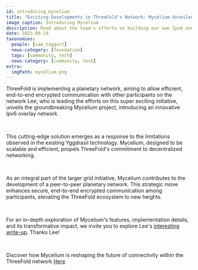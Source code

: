 ```yaml
---
id: introducing_mycelium
title: "Exciting Developments in ThreeFold's Network: Mycelium Unveiled"
image_caption: Introducing Mycelium
description: Read about the team's efforts on building our own Ipv6 overlay network.
date: 2023-09-19
taxonomies:
  people: [sam_taggart]
  news-category: [foundation]
  tags: [community, tech]
  news-category: [community, tech]
extra:
  imgPath: mycelium.png
---
```


ThreeFold is implementing a planetary network, aiming to allow efficient, end-to-end encrypted communication with other participants on the network
Lee, who is leading the efforts on this super exciting initiative, unveils the groundbreaking Mycelium project, introducing an innovative Ipv6 overlay network.

<br/>

This cutting-edge solution emerges as a response to the limitations observed in the existing Yggdrasil technology. Mycelium, designed to be scalable and efficient, propels ThreeFold's commitment to decentralized networking.

<br/>

As an integral part of the larger grid initiative, Mycelium contributes to the development of a peer-to-peer planetary network. This strategic move enhances secure, end-to-end encrypted communication among participants, elevating the ThreeFold ecosystem to new heights.

<br/>

For an in-depth exploration of Mycelium's features, implementation details, and its transformative impact, we invite you to explore Lee's [interesting write-up](https://forum.threefold.io/t/introducing-mycelium/4082). Thanks Lee! 

<br/>

Discover how Mycelium is reshaping the future of connectivity within the ThreeFold network [Here](https://manual.grid.tf/documentation/system_administrators/mycelium/mycelium_toc.html)
